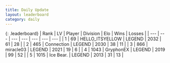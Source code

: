 ```yaml
---
title: Daily Update
layout: leaderboard
category: daily
---
```


{: .leaderboard}
| Rank | LV | Player | Division | Elo | Wins | Losses |
| --- | --- | --- | --- | --- | --- | --- |
| <span data-change="32">1</span> | 69 | <span title="ID: 528147">HELLO_ITSYELLOW</span> | LEGEND | <span data-change="195">2032</span> | <span data-change="48">61</span> | <span data-change="21">28</span> |
| <span data-change="8">2</span> | 465 | <span title="ID: 539711">Connection</span> | LEGEND | <span data-change="80">2030</span> | <span data-change="12">38</span> | <span data-change="2">11</span> |
| <span data-change="9">3</span> | 866 | <span title="ID: 416373">miracle03</span> | LEGEND | <span data-change="73">2021</span> | <span data-change="7">19</span> | <span data-change="0">6</span> |
| <span data-change="-3">4</span> | 1043 | <span title="ID: 315148">GryphonEX</span> | LEGEND | <span data-change="2">2019</span> | <span data-change="27">99</span> | <span data-change="14">52</span> |
| <span data-change="-3">5</span> | 1015 | <span title="ID: 417840">Ice Bear.</span> | LEGEND | <span data-change="0">2013</span> | <span data-change="0">31</span> | <span data-change="0">13</span> |